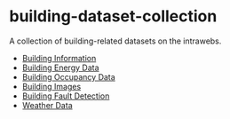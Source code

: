 # building-dataset-collection
A collection of building-related datasets on the intrawebs.

- [Building Information]()
- [Building Energy Data]()
- [Building Occupancy Data]()
- [Building Images]()
- [Building Fault Detection]()
- [Weather Data]()
